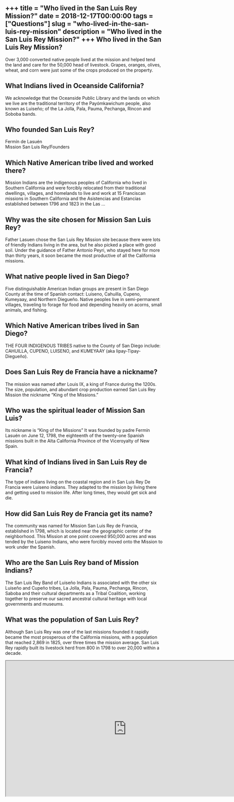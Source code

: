 +++
title = "Who lived in the San Luis Rey Mission?"
date = 2018-12-17T00:00:00
tags = ["Questions"]
slug = "who-lived-in-the-san-luis-rey-mission"
description = "Who lived in the San Luis Rey Mission?"
+++
Who lived in the San Luis Rey Mission?
--------------------------------------

Over 3,000 converted native people lived at the mission and helped tend the land and care for the 50,000 head of livestock. Grapes, oranges, olives, wheat, and corn were just some of the crops produced on the property.

What Indians lived in Oceanside California?
-------------------------------------------

We acknowledge that the Oceanside Public Library and the lands on which we live are the traditional territory of the Payómkawichum people, also known as Luiseño; of the La Jolla, Pala, Pauma, Pechanga, Rincon and Soboba bands.

Who founded San Luis Rey?
-------------------------

Fermín de Lasuén  
Mission San Luis Rey/Founders

Which Native American tribe lived and worked there?
---------------------------------------------------

Mission Indians are the indigenous peoples of California who lived in Southern California and were forcibly relocated from their traditional dwellings, villages, and homelands to live and work at 15 Franciscan missions in Southern California and the Asistencias and Estancias established between 1796 and 1823 in the Las …

Why was the site chosen for Mission San Luis Rey?
-------------------------------------------------

Father Lasuen chose the San Luis Rey Mission site because there were lots of friendly Indians living in the area, but he also picked a place with good soil. Under the guidance of Father Antonio Peyri, who stayed here for more than thirty years, it soon became the most productive of all the California missions.

What native people lived in San Diego?
--------------------------------------

Five distinguishable American Indian groups are present in San Diego County at the time of Spanish contact: Luiseno, Cahuilla, Cupeno, Kumeyaay, and Northern Diegueño. Native peoples live in semi-permanent villages, traveling to forage for food and depending heavily on acorns, small animals, and fishing.

Which Native American tribes lived in San Diego?
------------------------------------------------

THE FOUR INDIGENOUS TRIBES native to the County of San Diego include: CAHUILLA, CUPENO, LUISENO, and KUMEYAAY (aka Iipay-Tipay-Diegueño).

Does San Luis Rey de Francia have a nickname?
---------------------------------------------

The mission was named after Louis IX, a king of France during the 1200s. The size, population, and abundant crop production earned San Luis Rey Mission the nickname “King of the Missions.”

Who was the spiritual leader of Mission San Luis?
-------------------------------------------------

Its nickname is “King of the Missions” It was founded by padre Fermín Lasuén on June 12, 1798, the eighteenth of the twenty-one Spanish missions built in the Alta California Province of the Viceroyalty of New Spain.

What kind of Indians lived in San Luis Rey de Francia?
------------------------------------------------------

The type of indians living on the coastal region and in San Luis Rey De Francia were Luiseno indians. They adapted to the mission by living there and getting used to mission life. After long times, they would get sick and die.

How did San Luis Rey de Francia get its name?
---------------------------------------------

The community was named for Mission San Luis Rey de Francia, established in 1798, which is located near the geographic center of the neighborhood. This Mission at one point covered 950,000 acres and was tended by the Luiseno Indians, who were forcibly moved onto the Mission to work under the Spanish.

Who are the San Luis Rey band of Mission Indians?
-------------------------------------------------

The San Luis Rey Band of Luiseño Indians is associated with the other six Luiseño and Cupeño tribes, La Jolla, Pala, Pauma, Pechanga, Rincon, Saboba and their cultural departments as a Tribal Coalition, working together to preserve our sacred ancestral cultural heritage with local governments and museums.

What was the population of San Luis Rey?
----------------------------------------

Although San Luis Rey was one of the last missions founded it rapidly became the most prosperous of the California missions, with a population that reached 2,869 in 1825, over three times the mission average. San Luis Rey rapidly built its livestock herd from 800 in 1798 to over 20,000 within a decade.

<iframe allow="accelerometer; autoplay; clipboard-write; encrypted-media; gyroscope; picture-in-picture" allowfullscreen="" class="__youtube_prefs__  epyt-is-override  no-lazyload" data-no-lazy="1" data-origheight="433" data-origwidth="770" data-skipgform_ajax_framebjll="" height="433" id="_ytid_62017" loading="lazy" src="https://www.youtube.com/embed/e2QrM71VdL4?enablejsapi=1&autoplay=0&cc_load_policy=0&cc_lang_pref=&iv_load_policy=1&loop=0&modestbranding=0&rel=1&fs=1&playsinline=0&autohide=2&theme=dark&color=red&controls=1&" title="YouTube player" width="770"></iframe>